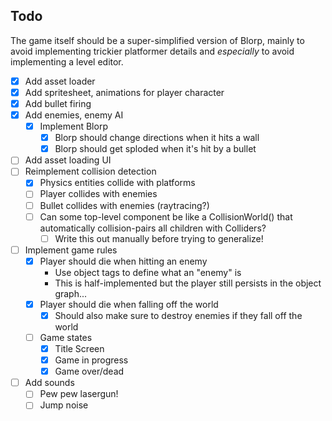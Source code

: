 ## Todo

The game itself should be a super-simplified version of Blorp, mainly to avoid implementing trickier platformer details and *especially* to avoid implementing a level editor.

* [x] Add asset loader
* [x] Add spritesheet, animations for player character
* [x] Add bullet firing
* [x] Add enemies, enemy AI
  * [x] Implement Blorp
    * [x] Blorp should change directions when it hits a wall
    * [x] Blorp should get sploded when it's hit by a bullet
* [ ] Add asset loading UI
* [ ] Reimplement collision detection
  * [x] Physics entities collide with platforms
  * [ ] Player collides with enemies
  * [ ] Bullet collides with enemies (raytracing?)
  * [ ] Can some top-level component be like a CollisionWorld() that automatically collision-pairs all children with Colliders?
    * [ ] Write this out manually before trying to generalize!
* [ ] Implement game rules
  * [x] Player should die when hitting an enemy
    * Use object tags to define what an "enemy" is
    * This is half-implemented but the player still persists in the object graph...
  * [x] Player should die when falling off the world
    * [x] Should also make sure to destroy enemies if they fall off the world
  * [ ] Game states
    * [x] Title Screen
    * [x] Game in progress
    * [x] Game over/dead
* [ ] Add sounds
  * [ ] Pew pew lasergun!
  * [ ] Jump noise